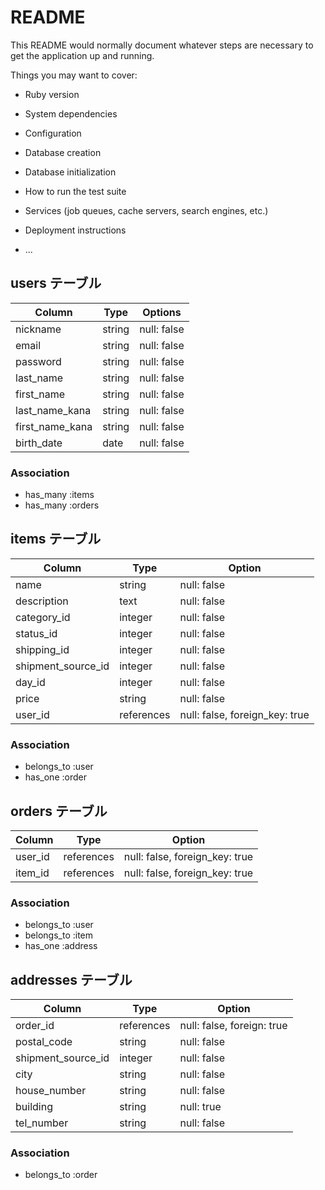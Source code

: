 # README

This README would normally document whatever steps are necessary to get the
application up and running.

Things you may want to cover:

* Ruby version

* System dependencies

* Configuration

* Database creation

* Database initialization

* How to run the test suite

* Services (job queues, cache servers, search engines, etc.)

* Deployment instructions

* ...

## users テーブル

| Column           | Type   | Options     |
| ---------------- | ------ | ----------- |
| nickname         | string | null: false |
| email            | string | null: false |
| password         | string | null: false |
| last_name        | string | null: false |
| first_name       | string | null: false |
| last_name_kana   | string | null: false |
| first_name_kana  | string | null: false |
| birth_date       | date   | null: false |

### Association

- has_many :items
- has_many :orders

## items テーブル

| Column             | Type        | Option                         |
| ------------------ | ----------- | ------------------------------ |
| name               | string      | null: false                    |
| description        | text        | null: false                    |
| category_id        | integer     | null: false                    |
| status_id          | integer     | null: false                    |
| shipping_id        | integer     | null: false                    |
| shipment_source_id | integer     | null: false                    |
| day_id             | integer     | null: false                    |
| price              | string      | null: false                    |
| user_id            | references  | null: false, foreign_key: true |

### Association

- belongs_to :user
- has_one :order

## orders テーブル

| Column  | Type       | Option                         |
| ------- | ---------- | ------------------------------ |
| user_id | references | null: false, foreign_key: true |
| item_id | references | null: false, foreign_key: true |

### Association

- belongs_to :user
- belongs_to :item
- has_one :address

## addresses テーブル

| Column             | Type       | Option                        |
| ------------------ | ---------- | ----------------------------- |
| order_id           | references | null: false, foreign: true    |
| postal_code        | string     | null: false                   |
| shipment_source_id | integer    | null: false                   |
| city               | string     | null: false                   |
| house_number       | string     | null: false                   |
| building           | string     | null: true                    |
| tel_number         | string     | null: false                   |

### Association

- belongs_to :order